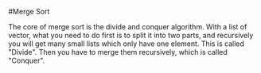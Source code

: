 #Merge Sort

The core of merge sort is the divide and conquer algorithm. With a list of vector, what you need to do first is to split it into two parts,
and recursively you will get many small lists which only have one element. This is called "Divide". Then you have to merge them
recursively, which is called "Conquer".


